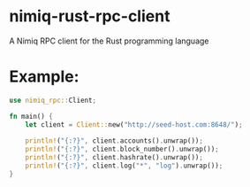 # nimiq-rust-rpc-client
A Nimiq RPC client for the Rust programming language


# Example:
```rust
use nimiq_rpc::Client;

fn main() {
	let client = Client::new("http://seed-host.com:8648/");
	
	println!("{:?}", client.accounts().unwrap());
	println!("{:?}", client.block_number().unwrap());
	println!("{:?}", client.hashrate().unwrap());
	println!("{:?}", client.log("*", "log").unwrap());
}
```
